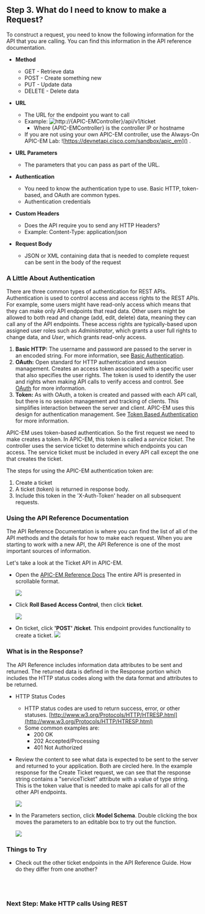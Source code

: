 ## Step 3. What do I need to know to make a Request?

To construct a request, you need to know the following information for the API that you are calling. You can find this information in the API reference documentation.

- **Method**
	* GET - Retrieve data
	* POST - Create something new
	* PUT - Update data
	* DELETE - Delete data

- **URL**
	* The URL for the endpoint you want to call
	* Example: ![http://{APIC-EMController}/api/v1/ticket]()
	  * Where {APIC-EMController} is the controller IP or hostname
    * If you are not using your own APIC-EM controller, use the Always-On APIC-EM Lab: ![https://devnetapi.cisco.com/sandbox/apic_em]() .
- **URL Parameters**
    * The parameters that you can pass as part of the URL.
- **Authentication**
	* You need to know the authentication type to use. Basic HTTP, token-based, and OAuth are common types.
	* Authentication credentials
- **Custom Headers**
	* Does the API require you to send any HTTP Headers?
	* Example: Content-Type: application/json
- **Request Body**
	* JSON or XML containing data that is needed to complete request can be sent in the body of the request

### A Little About Authentication

There are three common types of authentication for REST APIs. Authentication is used to control access and access rights to the REST APIs. For example, some users might have read-only access which means that they can make only API endpoints that read data. Other users might be allowed to both read and change (add, edit, delete) data, meaning they can call any of the API endpoints. These access rights are typically-based upon assigned user roles such as *Administrator*, which grants a user full rights to change data, and *User*, which grants read-only access.

1. **Basic HTTP:** The username and password are passed to the server in an encoded string. For more information, see [Basic Authentication](https://en.wikipedia.org/wiki/Basic_access_authentication).
2. **OAuth:** Open standard for HTTP authentication and session management. Creates an access token associated with a specific user that also specifies the user rights. The token is used to identify the user and rights when making API calls to verify access and control. See [OAuth](https://en.wikipedia.org/wiki/OAuth) for more information.
3. **Token:** As with OAuth, a token is created and passed with each API call, but there is no session management and tracking of clients. This simplifies interaction between the server and client. APIC-EM uses this design for authentication management. See [Token Based Authentication](https://scotch.io/tutorials/the-ins-and-outs-of-token-based-authentication) for more information.

APIC-EM uses token-based authentication. So the first request we need to make creates a token. In  APIC-EM, this token is called a *service ticket*. The controller uses the service ticket to determine which endpoints you can access. The service ticket must be included in every API call except the one that creates the ticket.

The steps for using the APIC-EM authentication token are:

1. Create a ticket
2. A ticket (token) is returned in response body.
3. Include this token in the 'X-Auth-Token' header on all subsequent requests.

### Using the API Reference Documentation

The API Reference Documentation is where you can find the list of all of the API methods and the details for how to make each request. When you are starting to work with a new API,
the API Reference is one of the most important sources of information.

Let's take a look at the Ticket API in APIC-EM.

* Open the <a href="http://devnetapic.cisco.com/" target="_blank">APIC-EM Reference Docs</a> The entire API is presented in scrollable format.

    ![](/posts/files/coding-101-rest-basics-ga/assets/images/refguide1.png)

* Click **Roll Based Access Control**, then click **ticket**.

    ![](/posts/files/coding-101-rest-basics-ga/assets/images/refguide2.png)

* On ticket, click **'POST' /ticket**.  This endpoint provides functionality to create a ticket.
    ![](/posts/files/coding-101-rest-basics-ga/assets/images/refguide3.png)

### What is in the Response?

The API Reference includes information data attributes to be sent and returned. The returned data is defined in the Response portion which includes the HTTP status codes along with the data format and attributes to be returned.

*  HTTP Status Codes
	* HTTP status codes are used to return success, error, or other statuses. [http://www.w3.org/Protocols/HTTP/HTRESP.html](http://www.w3.org/Protocols/HTTP/HTRESP.html)
	* Some common examples are:
		* 200 OK
		* 202 Accepted/Processing
		* 401 Not Authorized


* Review the content to see what data is expected to be sent to the server and returned to your application. Both are circled here. In the example response for the Create Ticket request, we can see that the response string contains a "serviceTicket" attribute with a value of type string. This is the token value that is needed to make api calls for all of the other API endpoints.

  ![](/posts/files/coding-101-rest-basics-ga/assets/images/refguide4.png)

* In the Parameters section, click **Model Schema**. Double clicking the box moves the parameters to an editable box to try out the function.

  ![](/posts/files/coding-101-rest-basics-ga/assets/images/refguide5.png)

### Things to Try
* Check out the other ticket endpoints in the API Reference Guide. How do they differ from one another?
<br/>
<br/>

### Next Step: Make HTTP calls Using REST
